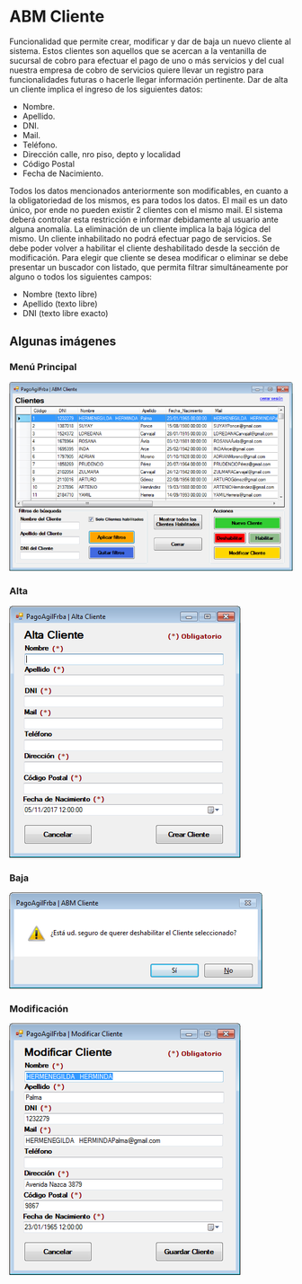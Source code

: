 # ABM Cliente

Funcionalidad que permite crear, modificar y dar de baja un nuevo cliente al
sistema. Estos clientes son aquellos que se acercan a la ventanilla de sucursal de cobro
para efectuar el pago de uno o más servicios y del cual nuestra empresa de cobro de
servicios quiere llevar un registro para funcionalidades futuras o hacerle llegar
información pertinente.
Dar de alta un cliente implica el ingreso de los siguientes datos:
* Nombre.
* Apellido.
* DNI.
* Mail.
* Teléfono.
* Dirección calle, nro piso, depto y localidad
* Código Postal
* Fecha de Nacimiento.

Todos los datos mencionados anteriormente son modificables, en cuanto a la
obligatoriedad de los mismos, es para todos los datos. El mail es un dato único, por ende
no pueden existir 2 clientes con el mismo mail. El sistema deberá controlar esta
restricción e informar debidamente al usuario ante alguna anomalía.
La eliminación de un cliente implica la baja lógica del mismo. Un cliente
inhabilitado no podrá efectuar pago de servicios. Se debe poder volver a habilitar el
cliente deshabilitado desde la sección de modificación.
Para elegir que cliente se desea modificar o eliminar se debe presentar un
buscador con listado, que permita filtrar simultáneamente por alguno o todos los
siguientes campos:
* Nombre (texto libre)
* Apellido (texto libre)
* DNI (texto libre exacto)

## Algunas imágenes

### Menú Principal
![GitHub AbmCliente](/images/AbmCliente/AbmCliente.png)

### Alta
![GitHub AltaCliente](/images/AbmCliente/AltaCliente.png)

### Baja
![GitHub BajaCliente](/images/AbmCliente/BajaCliente.png)

### Modificación
![GitHub ModifCliente](/images/AbmCliente/ModifCliente.png)
